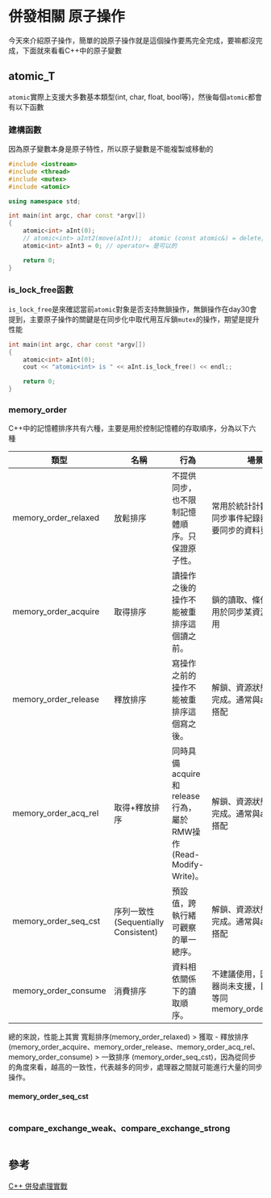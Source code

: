 # 併發相關 原子操作

今天來介紹原子操作，簡單的說原子操作就是這個操作要馬完全完成，要嘛都沒完成，下面就來看看C++中的原子變數

## atomic_T

`atomic`實際上支援大多數基本類型(int, char, float, bool等)，然後每個`atomic`都會有以下函數

### 建構函數

因為原子變數本身是原子特性，所以原子變數是不能複製或移動的

```cpp
#include <iostream>
#include <thread>
#include <mutex>
#include <atomic>

using namespace std;

int main(int argc, char const *argv[])
{
    atomic<int> aInt(0);
    // atomic<int> aInt2(move(aInt));  atomic (const atomic&) = delete;
    atomic<int> aInt3 = 0; // operator= 是可以的

    return 0;
}
```

### is_lock_free函數

`is_lock_free`是來確認當前`atomic`對象是否支持無鎖操作，無鎖操作在day30會提到，主要原子操作的關鍵是在同步化中取代用互斥鎖`mutex`的操作，期望是提升性能

```cpp
int main(int argc, char const *argv[])
{
    atomic<int> aInt(0);
    cout << "atomic<int> is " << aInt.is_lock_free() << endl;;

    return 0;
}
```

### memory_order

C++中的記憶體排序共有六種，主要是用於控制記憶體的存取順序，分為以下六種

| 類型                 | 名稱     | 行為                                           | 場景                                                     |
| -------------------- | -------- | ---------------------------------------------- | -------------------------------------------------------- |
| memory_order_relaxed | 放鬆排序 | 不提供同步，也不限制記憶體順序。只保證原子性。 | 常用於統計計數器、非同步事件紀錄器等不需要同步的資料更新 |
| memory_order_acquire | 取得排序 | 讀操作之後的操作不能被重排序這個讀之前。 | 鎖的讀取、條件判斷，用於同步某資源是否可用 |
| memory_order_release | 釋放排序 | 寫操作之前的操作不能被重排序這個寫之後。 | 解鎖、資源狀態標記為完成。通常與acquire 搭配 |
| memory_order_acq_rel | 取得+釋放排序 | 同時具備acquire和release行為，屬於RMW操作(Read-Modify-Write)。 | 解鎖、資源狀態標記為完成。通常與acquire 搭配 |
| memory_order_seq_cst | 序列一致性 (Sequentially Consistent) | 預設值，跨執行緒可觀察的單一總序。 | 解鎖、資源狀態標記為完成。通常與acquire 搭配 |
| memory_order_consume | 消費排序 | 資料相依關係下的讀取順序。 | 不建議使用，因為編譯器尚未支援，目前功能等同 memory_order_acquire |

總的來說，性能上其實 寬鬆排序(memory_order_relaxed) > 獲取 - 釋放排序(memory_order_acquire、memory_order_release、memory_order_acq_rel、memory_order_consume) > 一致排序 (memory_order_seq_cst)，因為從同步的角度來看，越高的一致性，代表越多的同步，處理器之間就可能進行大量的同步操作。

#### memory_order_seq_cst



```cpp


```

### compare_exchange_weak、compare_exchange_strong



```cpp

```

## 參考

[C++ 併發處理實戰](https://www.tenlong.com.tw/products/9786263240032?list_name=srh)
